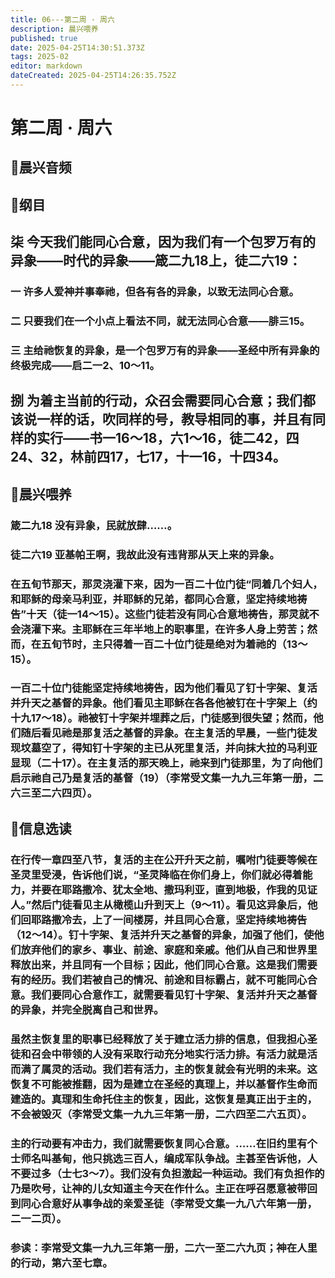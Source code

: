```yaml
---
title: 06---第二周 · 周六
description: 晨兴喂养
published: true
date: 2025-04-25T14:30:51.373Z
tags: 2025-02
editor: markdown
dateCreated: 2025-04-25T14:26:35.752Z
---
```


# 第二周 · 周六
## 🎵晨兴音频

## 📖纲目

## 柒   今天我们能同心合意，因为我们有一个包罗万有的异象——时代的异象——箴二九18上，徒二六19：

### 一   许多人爱神并事奉祂，但各有各的异象，以致无法同心合意。

### 二   只要我们在一个小点上看法不同，就无法同心合意——腓三15。

### 三   主给祂恢复的异象，是一个包罗万有的异象——圣经中所有异象的终极完成——启二一2、10～11。

## 捌   为着主当前的行动，众召会需要同心合意；我们都该说一样的话，吹同样的号，教导相同的事，并且有同样的实行——书一16～18，六1～16，徒二42，四24、32，林前四17，七17，十一16，十四34。

## 📖晨兴喂养

### 箴二九18    没有异象，民就放肆……。

### 徒二六19    亚基帕王啊，我故此没有违背那从天上来的异象。

### 在五旬节那天，那灵浇灌下来，因为一百二十位门徒“同着几个妇人，和耶稣的母亲马利亚，并耶稣的兄弟，都同心合意，坚定持续地祷告”十天（徒一14～15）。这些门徒若没有同心合意地祷告，那灵就不会浇灌下来。主耶稣在三年半地上的职事里，在许多人身上劳苦；然而，在五旬节时，主只得着一百二十位门徒是绝对为着祂的（13～15）。

### 一百二十位门徒能坚定持续地祷告，因为他们看见了钉十字架、复活并升天之基督的异象。他们看见主耶稣在各各他被钉在十字架上（约十九17～18）。祂被钉十字架并埋葬之后，门徒感到很失望；然而，他们随后看见祂是那复活之基督的异象。在主复活的早晨，一些门徒发现坟墓空了，得知钉十字架的主已从死里复活，并向抹大拉的马利亚显现（二十17）。在主复活的那天晚上，祂来到门徒那里，为了向他们启示祂自己乃是复活的基督（19）（李常受文集一九九三年第一册，二六三至二六四页）。

## 📖信息选读

### 在行传一章四至八节，复活的主在公开升天之前，嘱咐门徒要等候在圣灵里受浸，告诉他们说，“圣灵降临在你们身上，你们就必得着能力，并要在耶路撒冷、犹太全地、撒玛利亚，直到地极，作我的见证人。”然后门徒看见主从橄榄山升到天上（9～11）。看见这异象后，他们回耶路撒冷去，上了一间楼房，并且同心合意，坚定持续地祷告（12～14）。钉十字架、复活并升天之基督的异象，加强了他们，使他们放弃他们的家乡、事业、前途、家庭和亲戚。他们从自己和世界里释放出来，并且同有一个目标；因此，他们同心合意。这是我们需要有的经历。我们若被自己的情况、前途和目标霸占，就不可能同心合意。我们要同心合意作工，就需要看见钉十字架、复活并升天之基督的异象，并完全脱离自己和世界。

### 虽然主恢复里的职事已经释放了关于建立活力排的信息，但我担心圣徒和召会中带领的人没有采取行动充分地实行活力排。有活力就是活而满了属灵的活动。我们若有活力，主的恢复就会有光明的未来。这恢复不可能被推翻，因为是建立在圣经的真理上，并以基督作生命而建造的。真理和生命托住主的恢复，因此，这恢复是真正出于主的，不会被毁灭（李常受文集一九九三年第一册，二六四至二六五页）。

### 主的行动要有冲击力，我们就需要恢复同心合意。……在旧约里有个士师名叫基甸，他只挑选三百人，编成军队争战。主甚至告诉他，人不要过多（士七3～7）。我们没有负担激起一种运动。我们有负担作的乃是吹号，让神的儿女知道主今天在作什么。主正在呼召愿意被带回到同心合意好从事争战的亲爱圣徒（李常受文集一九八六年第一册，二一二页）。

### 参读：李常受文集一九九三年第一册，二六一至二六九页；神在人里的行动，第六至七章。

